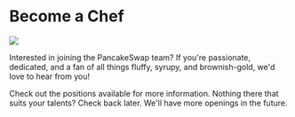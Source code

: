 # Become a Chef

![](<../../.gitbook/assets/docs masthead (20) (1).png>)

Interested in joining the PancakeSwap team? If you're passionate, dedicated, and a fan of all things fluffy, syrupy, and brownish-gold, we'd love to hear from you!

Check out the positions available for more information. Nothing there that suits your talents? Check back later. We'll have more openings in the future.&#x20;
